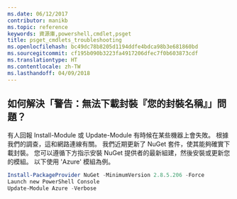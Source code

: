 ```yaml
---
ms.date: 06/12/2017
contributor: manikb
ms.topic: reference
keywords: 資源庫,powershell,cmdlet,psget
title: psget_cmdlets_troubleshooting
ms.openlocfilehash: bc49dc78b8205d1194ddfe4bdca98b3e681860bd
ms.sourcegitcommit: cf195b090b3223fa4917206dfec7f0b603873cdf
ms.translationtype: HT
ms.contentlocale: zh-TW
ms.lasthandoff: 04/09/2018
---
```

## <a name="how-to-resolve-warning-package-your-package-name-failed-to-download-issue"></a>如何解決「警告：無法下載封裝『您的封裝名稱』」問題？




有人回報 Install-Module 或 Update-Module 有時候在某些機器上會失敗。
根據我們的調查，這和網路連線有關。
我們近期更新了 NuGet 套件，使其能夠確實下載封裝。
您可以遵循下方指示安裝 NuGet 提供者的最新組建，然後安裝或更新您的模組。
以下使用 'Azure' 模組為例。

```powershell
Install-PackageProvider NuGet -MinimumVersion 2.8.5.206 -Force
Launch new PowerShell Console
Update-Module Azure -Verbose
```